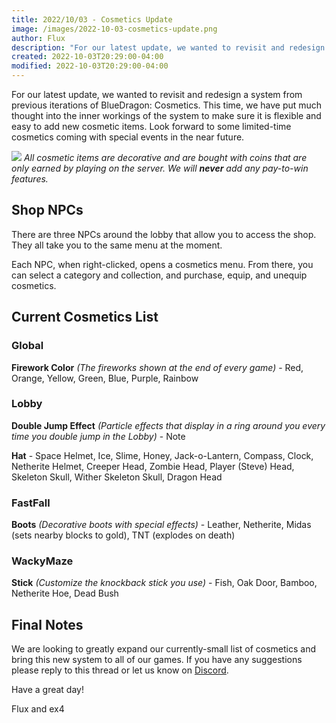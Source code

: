 ```yaml
---
title: 2022/10/03 - Cosmetics Update
image: /images/2022-10-03-cosmetics-update.png
author: Flux
description: "For our latest update, we wanted to revisit and redesign a system from previous iterations of BlueDragon: Cosmetics. This time, we have put much thought into the inner workings of the system to make sure it is flexible and easy to add new cosmetic items. Look forward to some limited-time cosmetics coming with special events in the near future."
created: 2022-10-03T20:29:00-04:00
modified: 2022-10-03T20:29:00-04:00
---
```


For our latest update, we wanted to revisit and redesign a system from previous iterations of BlueDragon: Cosmetics. This time, we have put much thought into the inner workings of the system to make sure it is flexible and easy to add new cosmetic items. Look forward to some limited-time cosmetics coming with special events in the near future.

![](/images/2022-10-03-cosmetics-update.png)
_All cosmetic items are decorative and are bought with coins that are only earned by playing on the server. We will **never** add any pay-to-win features._

## Shop NPCs

There are three NPCs around the lobby that allow you to access the shop. They all take you to the same menu at the moment.

Each NPC, when right-clicked, opens a cosmetics menu. From there, you can select a category and collection, and purchase, equip, and unequip cosmetics.

## Current Cosmetics List

### Global

**Firework Color** _(The fireworks shown at the end of every game)_ - Red, Orange, Yellow, Green, Blue, Purple, Rainbow

### Lobby

**Double Jump Effect** _(Particle effects that display in a ring around you every time you double jump in the Lobby)_ - Note

**Hat** - Space Helmet, Ice, Slime, Honey, Jack-o-Lantern, Compass, Clock, Netherite Helmet, Creeper Head, Zombie Head, Player (Steve) Head, Skeleton Skull, Wither Skeleton Skull, Dragon Head

### FastFall

**Boots** _(Decorative boots with special effects)_ - Leather, Netherite, Midas (sets nearby blocks to gold), TNT (explodes on death)

### WackyMaze

**Stick** _(Customize the knockback stick you use)_ - Fish, Oak Door, Bamboo, Netherite Hoe, Dead Bush

## Final Notes

We are looking to greatly expand our currently-small list of cosmetics and bring this new system to all of our games. If you have any suggestions please reply to this thread or let us know on [Discord](https://discord.gg/3gvSPdW).

Have a great day!

Flux and ex4
